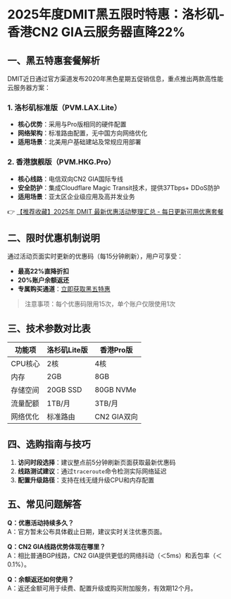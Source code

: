 # 2025年度DMIT黑五限时特惠：洛杉矶-香港CN2 GIA云服务器直降22%

## 一、黑五特惠套餐解析
DMIT近日通过官方渠道发布2020年黑色星期五促销信息，重点推出两款高性能云服务器方案：

### 1. 洛杉矶标准版（PVM.LAX.Lite）
- **核心优势**：采用与Pro版相同的硬件配置
- **网络架构**：标准路由配置，无中国方向网络优化
- **适用场景**：北美用户基础建站及常规应用部署

### 2. 香港旗舰版（PVM.HKG.Pro）
- **核心线路**：电信双向CN2 GIA国际专线
- **安全防护**：集成Cloudflare Magic Transit技术，提供37Tbps+ DDoS防护
- **适用场景**：亚太区企业级应用及高并发业务

👉 [【推荐收藏】2025年 DMIT 最新优惠活动整理汇总 - 每日更新可用优惠套餐](https://bit.ly/dmit_coupon)

## 二、限时优惠机制说明
通过活动页面实时更新的优惠码（每15分钟刷新），用户可享受：
- **最高22%直降折扣**
- **20%账户余额返还**
- **专属购买通道**：[立即获取黑五特惠](https://bit.ly/dmit_coupon)

> 注意事项：每个优惠码限用15次，单个账户仅限使用1次

## 三、技术参数对比表
| 功能项        | 洛杉矶Lite版 | 香港Pro版     |
|---------------|-------------|---------------|
| CPU核心       | 2核         | 4核           |
| 内存          | 2GB         | 8GB           |
| 存储空间      | 20GB SSD    | 80GB NVMe     |
| 流量配额      | 1TB/月      | 3TB/月        |
| 网络优化      | 标准路由    | CN2 GIA双向   |

## 四、选购指南与技巧
1. **访问时段选择**：建议整点前5分钟刷新页面获取最新优惠码
2. **线路测试建议**：通过`traceroute`命令检测实际网络延迟
3. **配置升级路径**：支持在线无缝升级CPU和内存配置

## 五、常见问题解答
**Q：优惠活动持续多久？**  
A：官方暂未公布具体截止日期，建议实时关注优惠页面。

**Q：CN2 GIA线路优势体现在哪里？**  
A：相比普通BGP线路，CN2 GIA提供更低的网络抖动（＜5ms）和丢包率（＜0.1%）。

**Q：余额返还如何使用？**  
A：返还金额可用于续费、配置升级或购买附加服务，有效期12个月。